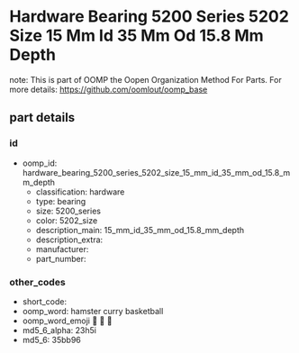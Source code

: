 # Hardware Bearing 5200 Series 5202 Size 15 Mm Id 35 Mm Od 15.8 Mm Depth  

note: This is part of OOMP the Oopen Organization Method For Parts. For more details: https://github.com/oomlout/oomp_base

##  part details





### id
* oomp_id: hardware_bearing_5200_series_5202_size_15_mm_id_35_mm_od_15.8_mm_depth
  * classification: hardware
  * type: bearing
  * size: 5200_series
  * color: 5202_size
  * description_main: 15_mm_id_35_mm_od_15.8_mm_depth
  * description_extra: 
  * manufacturer: 
  * part_number: 

### other_codes
* short_code: 
* oomp_word: hamster curry basketball
* oomp_word_emoji :hamster: :curry: :basketball:
* md5_6_alpha: 23h5i
* md5_6: 35bb96